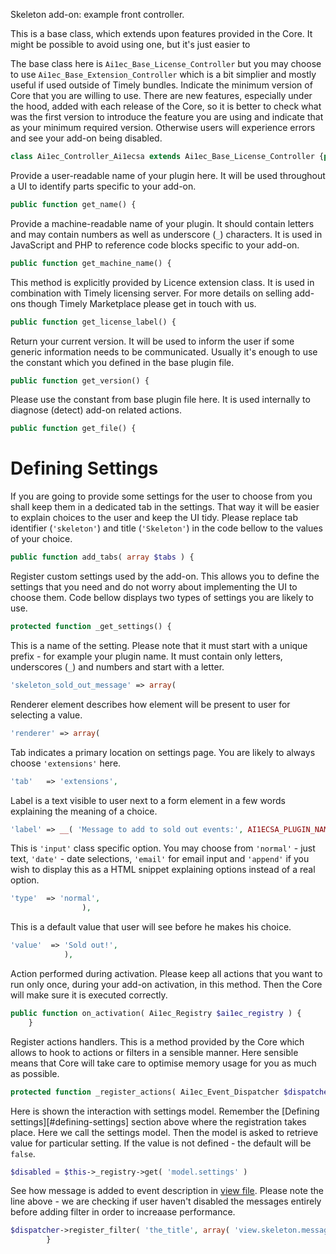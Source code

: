 Skeleton add-on: example front controller.

This is a base class, which extends upon features provided in the Core.
It might be possible to avoid using one, but it's just easier to

The base class here is `Ai1ec_Base_License_Controller` but you may
choose to use `Ai1ec_Base_Extension_Controller` which is a bit simplier
and mostly useful if used outside of Timely bundles.
Indicate the minimum version of Core that you are willing to use.
There are new features, especially under the hood, added with each
release of the Core, so it is better to check what was the first version
to introduce the feature you are using and indicate that as your minimum
required version. Otherwise users will experience errors and see your
add-on being disabled.
```php
class Ai1ec_Controller_Ai1ecsa extends Ai1ec_Base_License_Controller {public function minimum_core_required() {
```
Provide a user-readable name of your plugin here. It will be used
throughout a UI to identify parts specific to your add-on.
```php
public function get_name() {
```
Provide a machine-readable name of your plugin. It should contain letters
and may contain numbers as well as underscore (`_`) characters. It is
used in JavaScript and PHP to reference code blocks specific to your
add-on.
```php
public function get_machine_name() {
```
This method is explicitly provided by Licence extension class. It is
used in combination with Timely licensing server. For more details on
selling add-ons though Timely Marketplace please get in touch with us.
```php
public function get_license_label() {
```
Return your current version. It will be used to inform the user if some
generic information needs to be communicated. Usually it's enough to use
the constant which you defined in the base plugin file.
```php
public function get_version() {
```
Please use the constant from base plugin file here. It is used internally
to diagnose (detect) add-on related actions.
```php
public function get_file() {
```

Defining Settings
=================
If you are going to provide some settings for the user to choose from you
shall keep them in a dedicated tab in the settings. That way it will be
easier to explain choices to the user and keep the UI tidy.
Please replace tab identifier (`'skeleton'`) and title (`'Skeleton'`) in
the code bellow to the values of your choice.
```php
public function add_tabs( array $tabs ) {
```
Register custom settings used by the add-on. This allows you to define
the settings that you need and do not worry about implementing the UI
to choose them. Code bellow displays two types of settings you are likely
to use.
```php
protected function _get_settings() {
```
This is a name of the setting. Please note that it must start with
a unique prefix - for example your plugin name. It must contain
only letters, underscores (`_`) and numbers and start with a letter.
```php
'skeleton_sold_out_message' => array(
```
Renderer element describes how element will be present
to user for selecting a value.
```php
'renderer' => array(
```
Tab indicates a primary location on settings page. You
are likely to always choose `'extensions'` here.
```php
'tab'   => 'extensions',
```
Label is a text visible to user next to a form element
in a few words explaining the meaning of a choice.
```php
'label' => __( 'Message to add to sold out events:', AI1ECSA_PLUGIN_NAME ),
```
This is `'input'` class specific option. You may choose from
`'normal'` - just text, `'date'` - date selections, `'email'`
for email input and `'append'` if you wish to display this as
a HTML snippet explaining options instead of a real option.
```php
'type'  => 'normal',
				),
```
This is a default value that user will see before he makes his
choice.
```php
'value'  => 'Sold out!',
			),
```
Action performed during activation. Please keep all actions that you want
to run only once, during your add-on activation, in this method. Then the
Core will make sure it is executed correctly.
```php
public function on_activation( Ai1ec_Registry $ai1ec_registry ) {
	}
```
Register actions handlers. This is a method provided by the Core which
allows to hook to actions or filters in a sensible manner. Here sensible
means that Core will take care to optimise memory usage for you as much
as possible.
```php
protected function _register_actions( Ai1ec_Event_Dispatcher $dispatcher ) {
```
Here is shown the interaction with settings model. Remember the
[Defining settings][#defining-settings] section above where the
registration takes place. Here we call the settings model. Then
the model is asked to retrieve value for particular setting. If
the value is not defined - the default will be `false`.
```php
$disabled = $this->_registry->get( 'model.settings' )
```
See how message is added to event description in
[view file](/app/view/skeleton/message.md).
Please note the line above - we are checking if user haven't
disabled the messages entirely before adding filter in order
to increaase performance.
```php
$dispatcher->register_filter( 'the_title', array( 'view.skeleton.message', 'filter_title' ), 10, 2 );
        }
```